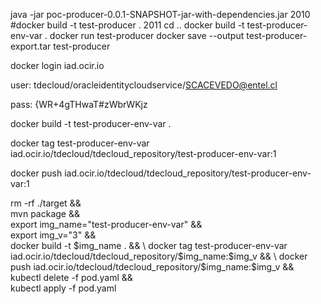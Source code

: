 java -jar poc-producer-0.0.1-SNAPSHOT-jar-with-dependencies.jar
 2010  #docker build -t test-producer .
 2011  cd ..
 docker build -t test-producer-env-var .
 docker run test-producer
 docker save --output test-producer-export.tar test-producer

docker login iad.ocir.io 

user: tdecloud/oracleidentitycloudservice/SCACEVEDO@entel.cl 

pass: {WR+4gTHwaT#zWbrWKjz 


docker build -t test-producer-env-var .

docker tag test-producer-env-var iad.ocir.io/tdecloud/tdecloud_repository/test-producer-env-var:1

docker push iad.ocir.io/tdecloud/tdecloud_repository/test-producer-env-var:1


rm -rf ./target && \
mvn package && \
export img_name="test-producer-env-var" && \
export img_v="3" && \
docker build -t $img_name .  && \
docker tag test-producer-env-var iad.ocir.io/tdecloud/tdecloud_repository/$img_name:$img_v  && \
docker push iad.ocir.io/tdecloud/tdecloud_repository/$img_name:$img_v && \
kubectl delete -f pod.yaml && \
kubectl apply -f pod.yaml